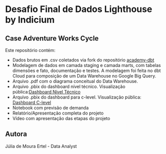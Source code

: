 # Desafio Final de Dados Lighthouse by Indicium

## Case Adventure Works Cycle

Este repositório contém:
* Dados brutos em .csv coletados via fork do repositório [academy-dbt](https://github.com/techindicium/academy-dbt)
* Modelagem de dados em camada staging e camada marts, com tabelas dimensões e fato, documentação e testes. A modelagem foi feita no dbt Cloud para composição de um Data Warehouse no Google Big Query.
* Arquivo .pdf com o diagrama conceitual do Data Warehouse.
* Arquivo .pbix do dashboard nível técnico. Visualização pública:[Dashboard Nível Técnico](https://app.powerbi.com/view?r=eyJrIjoiNDc5YmU4MDctMzJmNS00YWE2LWI0MDItNDZjY2E5OTI5NjcxIiwidCI6Ijc3ZTUyN2NkLWFkNWYtNDVmMC1iZjg5LWRmYTkwZWRkMGEyNyJ9)
* Arquivo .pbix do dashboard para c-level. Visualização pública: [Dashboard C-level](https://app.powerbi.com/view?r=eyJrIjoiNjcxOGJmMTItMjA0OC00NTFlLWE0NGYtOWFkOTEyNWNkNDdlIiwidCI6Ijc3ZTUyN2NkLWFkNWYtNDVmMC1iZjg5LWRmYTkwZWRkMGEyNyJ9)
* Notebook com previsão de demanda
* Relatório/Apresentação completa do projeto
* Vídeo com apresentação das etapas do projeto

## Autora

Júlia de Moura Ertel - Data Analyst

